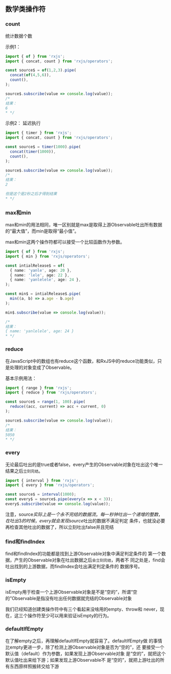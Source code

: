 ## 数学类操作符


### count
统计数据个数

示例1：                    
```typescript
import { of } from 'rxjs';
import { concat, count } from 'rxjs/operators';

const source$ = of(1,2,3).pipe(
  concat(of(4,5,6)),
  count(),
);

source$.subscribe(value => console.log(value));
/*
结果：         
6
* */
```


示例2： 延迟执行
```typescript
import { timer } from 'rxjs';
import { concat, count } from 'rxjs/operators';

const source$ = timer(1000).pipe(
  concat(timer(1000)),
  count(),
);

source$.subscribe(value => console.log(value));
/*
结果：
2

但是这个是2秒之后才得到结果
* */
```


### max和min
max和min的⽤法相同，唯⼀区别就是max是取得上游Observable吐出所有数据的“最⼤值”，⽽min是取得“最⼩值”。

max和min这两个操作符都可以接受⼀个⽐较函数作为参数。

```typescript
import { of } from 'rxjs';
import { min } from 'rxjs/operators';

const intialRelease$ = of(
  { name: 'yanle', age: 20 },
  { name: 'lele', age: 22 },
  { name: 'yanlelele', age: 24 },
);

const min$ = intialRelease$.pipe(
  min((a, b) => a.age - b.age)
);

min$.subscribe(value => console.log(value));

/*
结果：           
{ name: 'yanlelele', age: 24 }
* */
```

###  reduce
在JavaScript中的数组也有reduce这个函数，和RxJS中的reduce功能类似，只是处理的对象变成了Observable。

基本示例用法：                         
```typescript
import { range } from 'rxjs';
import { reduce } from 'rxjs/operators';

const source$ = range(1, 100).pipe(
  reduce((acc, current) => acc + current, 0)
);

source$.subscribe(value => console.log(value));
/*
结果：             
5050
* */
```


### every
⽆论最后吐出的是true或者false，every产⽣的Observable对象在吐出这个唯⼀结果之后`⽴刻完结`。

```typescript
import { interval } from 'rxjs';
import { every } from 'rxjs/operators';

const source$ = interval(1000);
const every$ = source$.pipe(every(x => x < 3));
every$.subscribe(value => console.log(value));
```
注意，source$实际上是⼀个永不完结的数据流，每⼀秒钟吐出⼀个递
增的整数，在吐出3的时候，every就会发现source$吐出的数据不满⾜判定
条件，也就没必要再检查其他吐出的数据了，所以⽴刻吐出false并且完结


### find和findIndex
find和findIndex的功能都是找到上游Observable对象中满⾜判定条件的
第⼀个数据，产⽣的Observable对象在吐出数据之后`会⽴刻完结`，两者不
同之处是，find会吐出找到的上游数据，⽽findIndex会吐出满⾜判定条件的
数据序号。


### isEmpty
isEmpty⽤于检查⼀个上游Observable对象是不是“空的”，所谓“空
的”Observable是指没有吐出任何数据就完结的Observable对象

我们已经知道创建类操作符中有三个看起来没啥⽤的empty、throw和
never，现在，这三个操作符⾄少可以⽤来验证isEmpty的⾏为。


### defaultIfEmpty
在了解empty之后，再理解defaultIfEmpty就容易了。defaultIfEmpty做
的事情⽐empty更进⼀步，除了检测上游Observable对象是否为“空的”，还
要接受⼀个默认值（default）作为参数，如果发现上游Observable对象
是“空的”，就把这个默认值吐出来给下游；如果发现上游Observable不
是“空的”，就把上游吐出的所有东西原样照搬转交给下游


